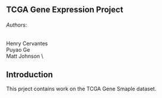 TCGA Gene Expression Project
----------------------------
###### Authors:
Henry Cervantes \
Puyao Ge \
Matt Johnson \

Introduction
------------
This prject contains work on the TCGA Gene Smaple dataset. 

